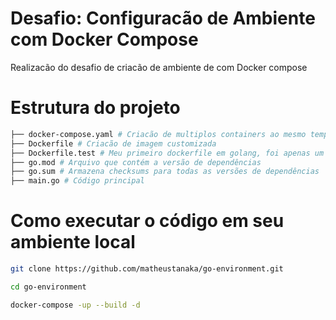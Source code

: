 # Desafio: Configuracão de Ambiente com Docker Compose

Realizacão do desafio de criacão de ambiente de com Docker compose

# Estrutura do projeto

```sh
├── docker-compose.yaml # Criacão de multiplos containers ao mesmo tempo
├── Dockerfile # Criacão de imagem customizada
├── Dockerfile.test # Meu primeiro dockerfile em golang, foi apenas um teste, deixei aqui para comparar no futuro
├── go.mod # Arquivo que contém a versão de dependências
├── go.sum # Armazena checksums para todas as versões de dependências
├── main.go # Código principal
```

# Como executar o código em seu ambiente local

```sh
git clone https://github.com/matheustanaka/go-environment.git

cd go-environment

docker-compose -up --build -d
```
